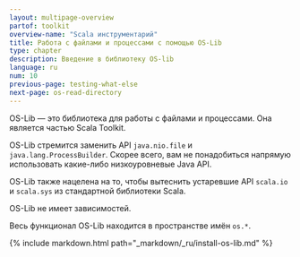 ```yaml
---
layout: multipage-overview
partof: toolkit
overview-name: "Scala инструментарий"
title: Работа с файлами и процессами с помощью OS-Lib
type: chapter
description: Введение в библиотеку OS-lib
language: ru
num: 10
previous-page: testing-what-else
next-page: os-read-directory
---
```


OS-Lib — это библиотека для работы с файлами и процессами. Она является частью Scala Toolkit.

OS-Lib стремится заменить API `java.nio.file` и `java.lang.ProcessBuilder`. 
Скорее всего, вам не понадобиться напрямую использовать какие-либо низкоуровневые Java API.

OS-Lib также нацелена на то, чтобы вытеснить устаревшие API `scala.io` и `scala.sys` из стандартной библиотеки Scala.

OS-Lib не имеет зависимостей.

Весь функционал OS-Lib находится в пространстве имён `os.*`.

{% include markdown.html path="_markdown/_ru/install-os-lib.md" %}
